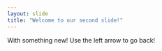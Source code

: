 ```yaml
---
layout: slide
title: "Welcome to our second slide!"
---
```

With something new!
Use the left arrow to go back!
